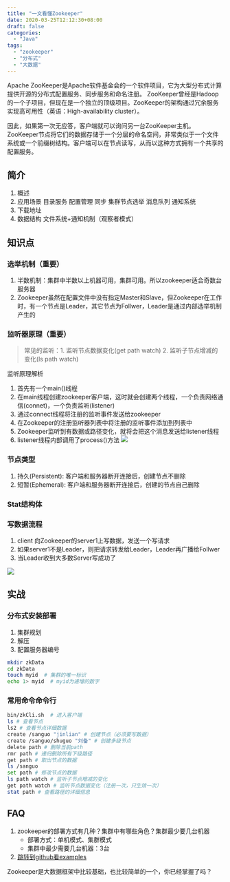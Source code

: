 ```yaml
---
title: "一文看懂Zookeeper"
date: 2020-03-25T12:12:30+08:00
draft: false
categories:
  - "Java"
tags:
  - "zookeeper"
  - "分布式"
  - "大数据"
---
```

Apache ZooKeeper是Apache软件基金会的一个软件项目，它为大型分布式计算提供开源的分布式配置服务、同步服务和命名注册。 ZooKeeper曾经是Hadoop的一个子项目，但现在是一个独立的顶级项目。ZooKeeper的架构通过冗余服务实现高可用性（英语：High-availability cluster）。

因此，如果第一次无应答，客户端就可以询问另一台ZooKeeper主机。ZooKeeper节点将它们的数据存储于一个分层的命名空间，非常类似于一个文件系统或一个前缀树结构。客户端可以在节点读写，从而以这种方式拥有一个共享的配置服务。
<!--more-->

## 简介
1. 概述
1. 应用场景
目录服务
配置管理
同步
集群节点选举
消息队列
通知系统
1. 下载地址
1. 数据结构
文件系统+通知机制（观察者模式）

## 知识点

### 选举机制（重要）
1. 半数机制：集群中半数以上机器可用，集群可用。所以zookeeper适合奇数台服务器
2. Zookeeper虽然在配置文件中没有指定Master和Slave，但Zookeeper在工作时，有一个节点是Leader，其它节点为Follwer，Leader是通过内部选举机制产生的

### 监听器原理（重要）

> 常见的监听：1. 监听节点数据变化(get path watch) 2. 监听子节点增减的变化(ls path watch)

监听原理解析
1. 首先有一个main()线程
2. 在main线程创建zookeeper客户端，这时就会创建两个线程，一个负责网络通信(connet)，一个负责监听(listener)
3. 通过connect线程将注册的监听事件发送给zookeeper
4. 在Zookeeper的注册监听器列表中将注册的监听事件添加到列表中
5. Zookeeper监听到有数据或路径变化，就将会把这个消息发送给listener线程
6. listener线程内部调用了process()方法
![](/images/posts/2020/zk-listener原理.png)


### 节点类型
1. 持久(Persistent): 客户端和服务器断开连接后，创建节点不删除
2. 短暂(Ephemeral): 客户端和服务器断开连接后，创建的节点自己删除

### Stat结构体

### 写数据流程

1. client 向Zookeeper的server1上写数据，发送一个写请求
2. 如果server1不是Leader，则把请求转发给Leader，Leader再广播给Follwer
3. 当Leader收到大多数Server写成功了

![](/images/posts/2020/zk-写数据流程.png)

## 实战

### 分布式安装部署
1. 集群规划
2. 解压
3. 配置服务器编号
```bash
mkdir zkData
cd zkData
touch myid  # 集群的唯一标识
echo 1> myid  # myid为递增的数字
```

### 常用命令命令行

```bash
bin/zkCli.sh  # 进入客户端
ls # 查看节点
ls2 # 查看节点详细数据
create /sanguo "jinlian" # 创建节点（必须要写数据）
create /sanguo/shuguo "刘备" # 创建多级节点 
delete path # 删除当前path
rmr path # 递归删除所有下级路径
get path # 取出节点的数据
ls /sanguo
set path # 修改节点的数据
ls path watch # 监听子节点增减的变化
get path watch # 监听节点数据变化（注册一次，只生效一次）
stat path # 查看路径的详细信息

```
## FAQ
1. zookeeper的部署方式有几种？集群中有哪些角色？集群最少要几台机器
    * 部署方式：单机模式、集群模式
    * 集群中最少需要几台机器：3台
2. [跳转到github看examples](https://github.com/tenstone/spring-boot-zookeeper-examples)


Zookeeper是大数据框架中比较基础，也比较简单的一个，你已经掌握了吗？



